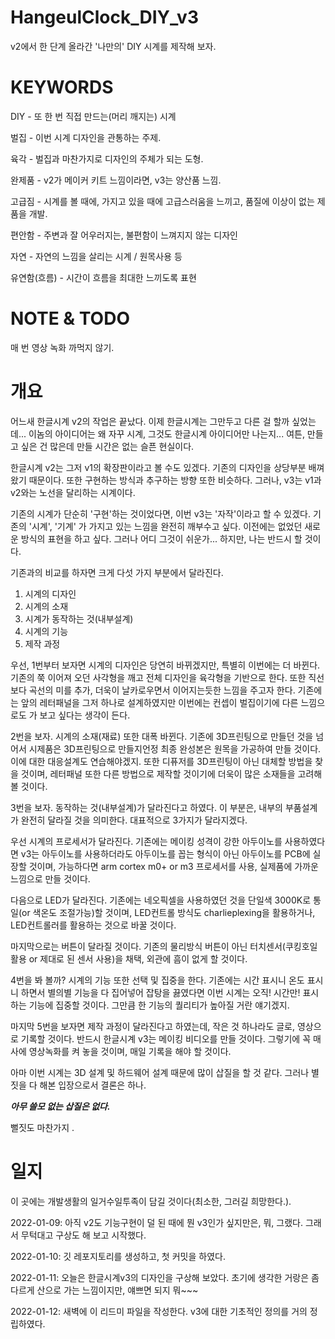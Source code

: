 # HangeulClock_DIY_v3
v2에서 한 단계 올라간 '나만의' DIY 시계를 제작해 보자.

# KEYWORDS
DIY - 또 한 번 직접 만드는(머리 깨지는) 시계

벌집 - 이번 시계 디자인을 관통하는 주제. 

육각 - 벌집과 마찬가지로 디자인의 주체가 되는 도형.

완제품 - v2가 메이커 키트 느낌이라면, v3는 양산품 느낌.

고급짐 - 시계를 볼 때에, 가지고 있을 때에 고급스러움을 느끼고, 품질에 이상이 없는 제품을 개발.

편안함 - 주변과 잘 어우러지는, 불편함이 느껴지지 않는 디자인

자연 - 자연의 느낌을 살리는 시계 / 원목사용 등

유연함(흐름) - 시간이 흐름을 최대한 느끼도록 표현

# NOTE & TODO
매 번 영상 녹화 까먹지 않기.

# 개요
어느새 한글시계 v2의 작업은 끝났다. 
이제 한글시계는 그만두고 다른 걸 할까 싶었는데... 이놈의 아이디어는 왜 자꾸 시계, 그것도 한글시계 아이디어만 나는지... 
여튼, 만들고 싶은 건 많은데 만들 시간은 없는 슬픈 현실이다. 

한글시계 v2는 그저 v1의 확장판이라고 볼 수도 있겠다. 기존의 디자인을 상당부분 배껴왔기 때문이다. 또한 구현하는 방식과 추구하는 방향 또한 비슷하다. 그러나, v3는 v1과 v2와는 노선을 달리하는 시계이다.

기존의 시계가 단순히 '구현'하는 것이었다면, 이번 v3는 '자작'이라고 할 수 있겠다. 기존의 '시계', '기계' 가 가지고 있는 느낌을 완전히 깨부수고 싶다. 이전에는 없었던 새로운 방식의 표현을 하고 싶다. 그러나 어디 그것이 쉬운가... 하지만, 나는 반드시 할 것이다.

기존과의 비교를 하자면 크게 다섯 가지 부분에서 달라진다.
  1. 시계의 디자인
  2. 시계의 소재
  3. 시계가 동작하는 것(내부설계)
  4. 시계의 기능
  5. 제작 과정

우선, 1번부터 보자면 시계의 디자인은 당연히 바뀌겠지만, 특별히 이번에는 더 바뀐다. 기존의 쭉 이어져 오던 사각형을 깨고 전체 디자인을 육각형을 기반으로 한다. 또한 직선보다 곡선의 미를 추가, 더욱이 날카로우면서 이어지는듯한 느낌을 주고자 한다.
기존에는 앞의 레터패널을 그저 하나로 설계하였지만 이번에는 컨셉이 벌집이기에 다른 느낌으로도 가 보고 싶다는 생각이 든다.

2번을 보자. 시계의 소재(재료) 또한 대폭 바뀐다. 기존에 3D프린팅으로 만들던 것을 넘어서 시제품은 3D프린팅으로 만들지언정 최종 완성본은 원목을 가공하여 만들 것이다. 이에 대한 대응설계도 연습해야겠지. 또한 디퓨저를 3D프린팅이 아닌 대체할 방법을 찾을 것이며, 레터패널 또한 다른 방법으로 제작할 것이기에 더욱이 많은 소재들을 고려해 볼 것이다.

3번을 보자. 동작하는 것(내부설계)가 달라진다고 하였다. 이 부분은, 내부의 부품설계가 완전히 달라질 것을 의미한다. 대표적으로 3가지가 달라지겠다. 

우선 시계의 프로세서가 달라진다. 기존에는 메이킹 성격이 강한 아두이노를 사용하였다면 v3는 아두이노를 사용하더라도 아두이노를 꼽는 형식이 아닌 아두이노를 PCB에 실장할 것이며, 가능하다면 arm cortex m0+ or m3 프로세서를 사용, 실제품에 가까운 느낌으로 만들 것이다.

다음으로 LED가 달라진다. 기존에는 네오픽셀을 사용하였던 것을 단일색 3000K로 통일(or 색온도 조절가능)할 것이며, LED컨트롤 방식도 charlieplexing을 활용하거나, LED컨트롤러를 활용하는 것으로 바꿀 것이다.

마지막으로는 버튼이 달라질 것이다. 기존의 물리방식 버튼이 아닌 터치센서(쿠킹호일 활용 or 제대로 된 센서 사용)을 채택, 외관에 흠이 없게 할 것이다.

4번을 봐 볼까? 시계의 기능 또한 선택 및 집중을 한다. 기존에는 시간 표시니 온도 표시니 하면서 별의별 기능을 다 집어넣어 잡탕을 끓였다면 이번 시계는 오직! 시간만! 표시하는 기능에 집중할 것이다. 그만큼 한 기능의 퀄리티가 높아질 거란 얘기겠지.

마지막 5번을 보자면 제작 과정이 달라진다고 하였는데, 작은 것 하나라도 글로, 영상으로 기록할 것이다. 반드시 한글시계 v3는 메이킹 비디오를 만들 것이다. 그렇기에 꼭 매사에 영상녹화를 켜 놓을 것이며, 매일 기록을 해야 할 것이다.

아마 이번 시계는 3D 설계 및 하드웨어 설계 때문에 많이 삽질을 할 것 같다. 그러나 별 짓을 다 해본 입장으로서 결론은 하나.

**_아무 쓸모 없는 삽질은 없다._**

뻘짓도 마찬가지 . 

# 일지
이 곳에는 개발생활의 일거수일투족이 담길 것이다(최소한, 그러길 희망한다.).

2022-01-09: 아직 v2도 기능구현이 덜 된 때에 뭔 v3인가 싶지만은, 뭐, 그랬다. 그래서 무턱대고 구상도 해 보고 시작했다.

2022-01-10: 깃 레포지토리를 생성하고, 첫 커밋을 하였다.

2022-01-11: 오늘은 한글시계v3의 디자인을 구상해 보았다. 초기에 생각한 거랑은 좀 다르게 산으로 가는 느낌이지만, 얘쁘면 되지 뭐~~~

2022-01-12: 새벽에 이 리드미 파일을 작성한다. v3에 대한 기초적인 정의를 거의 정립하였다.

